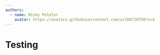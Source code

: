 ```yaml
---
authors:
  - name: Rizky Pololer
    avatar: https://avatars.githubusercontent.com/u/104710750?v=4
---
```


# Testing